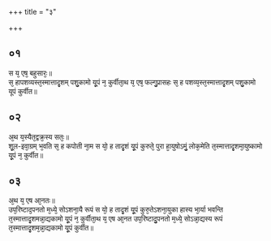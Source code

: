 +++
title = "३"

+++
## ०१
स य᳘ एष᳘ बहुसारः᳘॥  
स᳘ हापशव्यस्त᳘स्मात्तादृ᳘शम् पशु᳘कामो यू᳘पं न᳘ कुर्वीता᳘थ य᳘ एष᳘ फल्गु᳘प्रासहः स᳘ ह पशव्य᳘स्त᳘स्मात्तादृ᳘शम् पशु᳘कामो यूपं कुर्वीत॥  
## ०२
अ᳘थ य᳘स्यैत᳘द्वक्र᳘स्य सतः᳘॥  
शू᳘ल-इवा᳘ग्रम् भ᳘वति स᳘ ह कपोती ना᳘म स यो᳘ ह तादृ᳘शं यू᳘पं कुरुते᳘ पुरा हा᳘युषोऽमुं᳘ लोक᳘मेति त᳘स्मात्तादृ᳘शमा᳘युष्कामो यू᳘पं न᳘ कुर्वीत॥  
## ०३
अ᳘थ य᳘ एष आ᳘नतः॥  
उप᳘रिष्टाद᳘पनतो म᳘ध्ये᳘ सोऽशना᳘यै रूपं स यो᳘ ह तादृ᳘शं यू᳘पं कुरु᳘तेऽशना᳘युका हास्य भा᳘र्या भवन्ति त᳘स्मात्तादृ᳘शमन्ना᳘द्यकामो यू᳘पं न᳘ कुर्वीता᳘थ य᳘ एष आ᳘नत उप᳘रिष्टादु᳘पनतो म᳘ध्ये᳘ सोऽन्ना᳘द्यस्य रूपं त᳘स्मात्तादृ᳘शम᳘न्ना᳘द्यकामो यू᳘पं कुर्वीत॥  